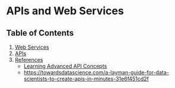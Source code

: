 # APIs and Web Services
## Table of Contents
1. [Web Services]()
2. [APIs]()
3. [References]()
    - [Learning Advanced API Concepts](https://realpython.com/python-api/#learning-advanced-api-concepts)
    - https://towardsdatascience.com/a-layman-guide-for-data-scientists-to-create-apis-in-minutes-31e6f451cd2f